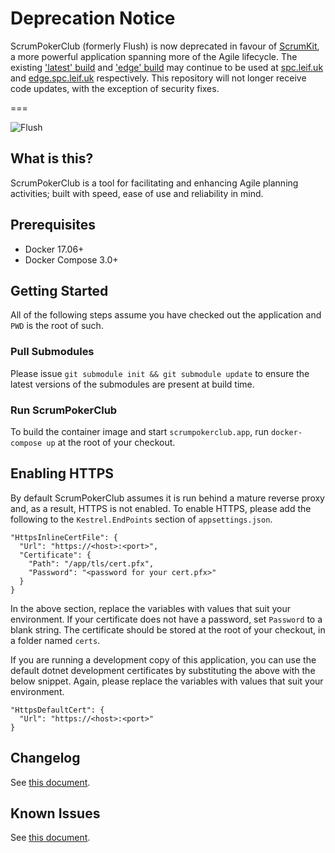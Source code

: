 # Deprecation Notice

ScrumPokerClub (formerly Flush) is now deprecated in favour of [ScrumKit](https://github.com/LeifWritesCode/ScrumKit), a more powerful application spanning more of the Agile lifecycle. The existing ['latest' build](https://github.com/lwgsystems/scrumpokerclub/commit/e581ce737d1f7e0fccfcb9c9bd5632a8e746dc84) and ['edge' build](https://github.com/lwgsystems/scrumpokerclub/commit/5e9133174661aa3da5c59e2f0df4df20dc122ba9) may continue to be used at [spc.leif.uk](https://spc.leif.uk) and [edge.spc.leif.uk](https://edge.spc.leif.uk) respectively. This repository will not longer receive code updates, with the exception of security fixes.

===

![Flush][logo]

## What is this?

ScrumPokerClub is a tool for facilitating and enhancing Agile planning activities; built with speed, ease of use and reliability in mind.

## Prerequisites

- Docker 17.06+
- Docker Compose 3.0+

## Getting Started

All of the following steps assume you have checked out the application and `PWD` is the root of such.

### Pull Submodules

Please issue `git submodule init && git submodule update` to ensure the latest versions of the submodules are present at build time.

### Run ScrumPokerClub

To build the container image and start `scrumpokerclub.app`, run `docker-compose up` at the root of your checkout.

## Enabling HTTPS

By default ScrumPokerClub assumes it is run behind a mature reverse proxy and, as a result, HTTPS is not enabled. To enable HTTPS, please add the following to the `Kestrel.EndPoints` section of `appsettings.json`.

```
"HttpsInlineCertFile": {
  "Url": "https://<host>:<port>",
  "Certificate": {
    "Path": "/app/tls/cert.pfx",
    "Password": "<password for your cert.pfx>"
  }
}
```

In the above section, replace the variables with values that suit your environment. If your certificate does not have a password, set `Password` to a blank string. The certificate should be stored at the root of your checkout, in a folder named `certs`.

If you are running a development copy of this application, you can use the default dotnet development certificates by substituting the above with the below snippet. Again, please replace the variables with values that suit your environment.

```
"HttpsDefaultCert": {
  "Url": "https://<host>:<port>"
}
```

## Changelog

See [this document](Docs/CHANGELOG.md).

## Known Issues

See [this document](Docs/KNOWNISSUES.md).

[logo]: Docs/flush-logo.png
